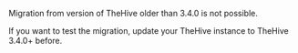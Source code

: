 Migration from version of TheHive older than 3.4.0 is not possible.

If you want to test the migration, update your TheHive instance to TheHive 3.4.0+ before.